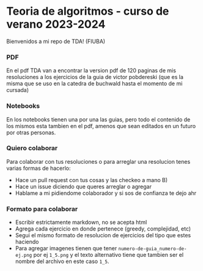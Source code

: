 # Teoria de algoritmos - curso de verano 2023-2024

Bienvenidos a mi repo de TDA! (FIUBA)

### PDF

En el pdf TDA van a encontrar la version pdf de 120 paginas de mis resoluciones a los ejercicios de la guia de victor pobdereski (que es la misma que se uso en la catedra de buchwald hasta el momento de mi cursada)

### Notebooks

En los notebooks tienen una por una las guias, pero todo el contenido de los mismos esta tambien en el pdf, amenos que sean editados en un futuro por otras personas.

### Quiero colaborar

Para colaborar con tus resoluciones o para arreglar una resolucion tenes varias formas de hacerlo:

* Hace un pull request con tus cosas y las checkeo a mano B)
* Hace un issue diciendo que queres arreglar o agregar
* Hablame a mi pidiendome colaborador y si sos de confianza te dejo ahr

### Formato para colaborar

* Escribir estrictamente markdown, no se acepta html
* Agrega cada ejercicio en donde pertenece (greedy, complejidad, etc)
* Segui el mismo formato de resolucion de ejercicios del tipo que estes haciendo
* Para agregar imagenes tienen que tener `numero-de-guia_numero-de-ej.png` por ej `1_5.png` y el texto alternativo tiene que tambien ser el nombre del archivo en este caso `1_5`.
